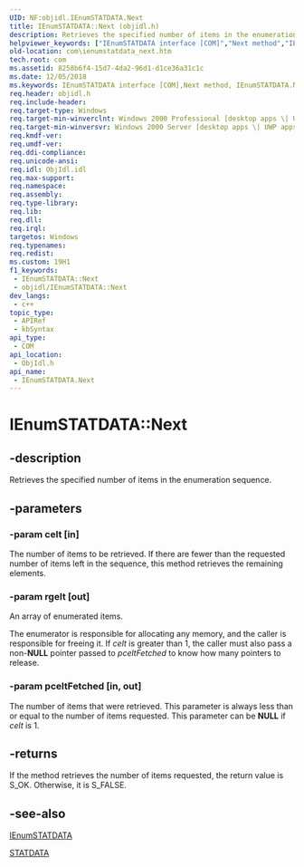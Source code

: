 ```yaml
---
UID: NF:objidl.IEnumSTATDATA.Next
title: IEnumSTATDATA::Next (objidl.h)
description: Retrieves the specified number of items in the enumeration sequence. (IEnumSTATDATA.Next)
helpviewer_keywords: ["IEnumSTATDATA interface [COM]","Next method","IEnumSTATDATA.Next","IEnumSTATDATA::Next","Next","Next method [COM]","Next method [COM]","IEnumSTATDATA interface","_ole_ienumstatdata_next","com.ienumstatdata_next","objidl/IEnumSTATDATA::Next"]
old-location: com\ienumstatdata_next.htm
tech.root: com
ms.assetid: 8258b6f4-15d7-4da2-96d1-d1ce36a31c1c
ms.date: 12/05/2018
ms.keywords: IEnumSTATDATA interface [COM],Next method, IEnumSTATDATA.Next, IEnumSTATDATA::Next, Next, Next method [COM], Next method [COM],IEnumSTATDATA interface, _ole_ienumstatdata_next, com.ienumstatdata_next, objidl/IEnumSTATDATA::Next
req.header: objidl.h
req.include-header: 
req.target-type: Windows
req.target-min-winverclnt: Windows 2000 Professional [desktop apps \| UWP apps]
req.target-min-winversvr: Windows 2000 Server [desktop apps \| UWP apps]
req.kmdf-ver: 
req.umdf-ver: 
req.ddi-compliance: 
req.unicode-ansi: 
req.idl: ObjIdl.idl
req.max-support: 
req.namespace: 
req.assembly: 
req.type-library: 
req.lib: 
req.dll: 
req.irql: 
targetos: Windows
req.typenames: 
req.redist: 
ms.custom: 19H1
f1_keywords:
 - IEnumSTATDATA::Next
 - objidl/IEnumSTATDATA::Next
dev_langs:
 - c++
topic_type:
 - APIRef
 - kbSyntax
api_type:
 - COM
api_location:
 - ObjIdl.h
api_name:
 - IEnumSTATDATA.Next
---
```


# IEnumSTATDATA::Next


## -description

Retrieves the specified number of items in the enumeration sequence.

## -parameters

### -param celt [in]

The number of items to be retrieved. If there are fewer than the requested number of items left in the sequence, this method retrieves the remaining elements.

### -param rgelt [out]

An array of enumerated items.

The enumerator is responsible for allocating any memory, and the caller is responsible for freeing it. If <i>celt</i> is greater than 1, the caller must also pass a non-<b>NULL</b> pointer passed to <i>pceltFetched</i> to know how many pointers to release.

### -param pceltFetched [in, out]

The number of items that were retrieved. This parameter is always less than or equal to the number of items requested. This parameter can be <b>NULL</b> if <i>celt</i> is 1.

## -returns

If the method retrieves the number of items requested, the return value is S_OK. Otherwise, it is S_FALSE.

## -see-also

<a href="/windows/desktop/api/objidl/nn-objidl-ienumstatdata">IEnumSTATDATA</a>



<a href="/windows/desktop/api/objidl/ns-objidl-statdata">STATDATA</a>
